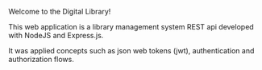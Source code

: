 Welcome to the Digital Library!

This web application is a library management system REST api developed with NodeJS and Express.js.

It was applied concepts such as json web tokens (jwt), authentication and authorization flows.
